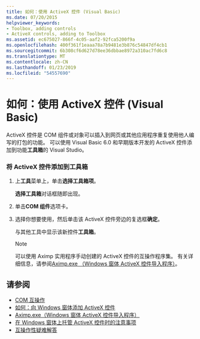 ```yaml
---
title: 如何：使用 ActiveX 控件 (Visual Basic)
ms.date: 07/20/2015
helpviewer_keywords:
- Toolbox, adding controls
- ActiveX controls, adding to Toolbox
ms.assetid: ec675027-866f-4c05-aaf2-92fca5200f9a
ms.openlocfilehash: 400f361f1eaaa78a7b9481e3b876c54847df4cb1
ms.sourcegitcommit: 6b308cf6d627d78ee36dbbae8972a310ac7fd6c8
ms.translationtype: MT
ms.contentlocale: zh-CN
ms.lasthandoff: 01/23/2019
ms.locfileid: "54557690"
---
```

# <a name="how-to-work-with-activex-controls-visual-basic"></a>如何：使用 ActiveX 控件 (Visual Basic)
ActiveX 控件是 COM 组件或对象可以插入到网页或其他应用程序重复使用他人编写的打包的功能。 可以使用 Visual Basic 6.0 和早期版本开发的 ActiveX 控件添加到功能**工具箱**的 Visual Studio。  
  
### <a name="to-add-activex-controls-to-the-toolbox"></a>将 ActiveX 控件添加到工具箱  
  
1.  上**工具**菜单上，单击**选择工具箱项**。  
  
     **选择工具箱**对话框随即出现。  
  
2.  单击**COM 组件**选项卡。  
  
3.  选择你想要使用，然后单击该 ActiveX 控件旁边的复选框**确定**。  
  
     与其他工具中显示该新控件**工具箱**。  
  
    > [!NOTE]
    >  可以使用 Aximp 实用程序手动创建的 ActiveX 控件的互操作程序集。 有关详细信息，请参阅[Aximp.exe （Windows 窗体 ActiveX 控件导入程序）](../../../framework/tools/aximp-exe-windows-forms-activex-control-importer.md)。  
  
## <a name="see-also"></a>请参阅

- [COM 互操作](../../../visual-basic/programming-guide/com-interop/index.md)
- [如何：向 Windows 窗体添加 ActiveX 控件](../../../framework/winforms/controls/how-to-add-activex-controls-to-windows-forms.md)
- [Aximp.exe（Windows 窗体 ActiveX 控件导入程序）](../../../framework/tools/aximp-exe-windows-forms-activex-control-importer.md)
- [在 Windows 窗体上托管 ActiveX 控件时的注意事项](../../../framework/winforms/controls/considerations-when-hosting-an-activex-control-on-a-windows-form.md)
- [互操作性疑难解答](../../../visual-basic/programming-guide/com-interop/troubleshooting-interoperability.md)
